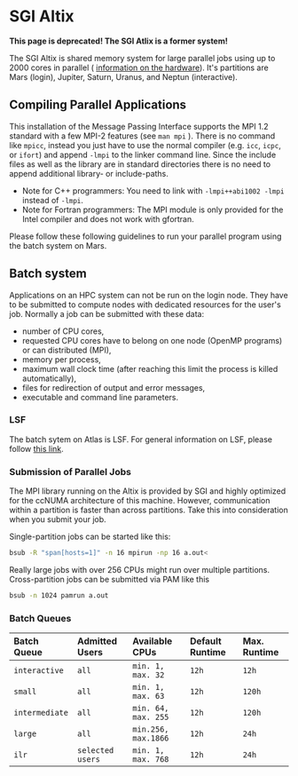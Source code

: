 # SGI Altix

**This page is deprecated! The SGI Atlix is a former system!**

The SGI Altix is shared memory system for large parallel jobs using up to 2000 cores in parallel (
[information on the hardware](HardwareAltix.md)). It's partitions are Mars (login), Jupiter, Saturn,
Uranus, and Neptun (interactive).

## Compiling Parallel Applications

This installation of the Message Passing Interface supports the MPI 1.2 standard with a few MPI-2
features (see `man mpi` ). There is no command like `mpicc`, instead you just have to use the normal
compiler (e.g.  `icc`, `icpc`, or `ifort`) and append `-lmpi` to the linker command line. Since the
include files as well as the library are in standard directories there is no need to append
additional library- or include-paths.

- Note for C++ programmers: You need to link with `-lmpi++abi1002 -lmpi` instead of `-lmpi`.
- Note for Fortran programmers: The MPI module is only provided for the Intel compiler and does not
  work with gfortran.

Please follow these following guidelines to run your parallel program using the batch system on
Mars.

## Batch system

Applications on an HPC system can not be run on the login node. They
have to be submitted to compute nodes with dedicated resources for the
user's job. Normally a job can be submitted with these data:

-   number of CPU cores,
-   requested CPU cores have to belong on one node (OpenMP programs) or
    can distributed (MPI),
-   memory per process,
-   maximum wall clock time (after reaching this limit the process is
    killed automatically),
-   files for redirection of output and error messages,
-   executable and command line parameters.

### LSF

The batch sytem on Atlas is LSF. For general information on LSF, please follow
[this link](PlatformLSF.md).

### Submission of Parallel Jobs

The MPI library running on the Altix is provided by SGI and highly optimized for the ccNUMA
architecture of this machine. However, communication within a partition is faster than across
partitions. Take this into consideration when you submit your job.

Single-partition jobs can be started like this:

```Bash
bsub -R "span[hosts=1]" -n 16 mpirun -np 16 a.out<
```

Really large jobs with over 256 CPUs might run over multiple partitions.
Cross-partition jobs can be submitted via PAM like this

```Bash
bsub -n 1024 pamrun a.out
```

### Batch Queues

| Batch Queue    | Admitted Users   | Available CPUs      | Default Runtime | Max. Runtime |
|:---------------|:-----------------|:--------------------|:----------------|:-------------|
| `interactive`  | `all`            | `min. 1, max. 32`   | `12h`           | `12h`        |
| `small`        | `all`            | `min. 1, max. 63`   | `12h`           | `120h`       |
| `intermediate` | `all`            | `min. 64, max. 255` | `12h`           | `120h`       |
| `large`        | `all`            | `min.256, max.1866` | `12h`           | `24h`        |
| `ilr`          | `selected users` | `min. 1, max. 768`  | `12h`           | `24h`        |
